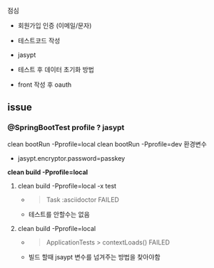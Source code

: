 점심

- 회원가입 인증 (이메일/문자)

- 테스트코드 작성
- jasypt
- 테스트 후 데이터 초기화 방법
- front 작성 후 oauth




## issue
### @SpringBootTest profile ? jasypt
clean bootRun -Pprofile=local
clean bootRun -Pprofile=dev
환경변수 
- jasypt.encryptor.password=passkey

**clean build -Pprofile=local**
1. clean build -Pprofile=local -x test
   - >Task :asciidoctor FAILED
   - 테스트를 안할수는 없음

2. clean build -Pprofile=local
   - >ApplicationTests > contextLoads() FAILED
   - 빌드 할때 jsaypt 변수를 넘겨주는 방법을 찾아야함